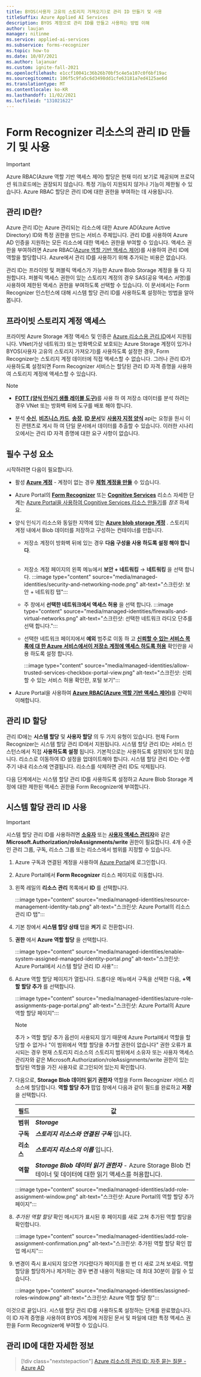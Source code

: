```yaml
---
title: BYOS(사용자 고유의 스토리지 가져오기)로 관리 ID 만들기 및 사용
titleSuffix: Azure Applied AI Services
description: BYOS 계정으로 관리 ID를 만들고 사용하는 방법 이해
author: laujan
manager: nitinme
ms.service: applied-ai-services
ms.subservice: forms-recognizer
ms.topic: how-to
ms.date: 10/07/2021
ms.author: lajanuar
ms.custom: ignite-fall-2021
ms.openlocfilehash: e1ccf10041c36b26b70bf5c4e5a107c0f6bf19ac
ms.sourcegitcommit: 106f5c9fa5c6d3498dd1cfe63181a7ed4125ae6d
ms.translationtype: MT
ms.contentlocale: ko-KR
ms.lasthandoff: 11/02/2021
ms.locfileid: "131021622"
---
```

# <a name="create-and-use-managed-identity-for-your-form-recognizer-resource"></a>Form Recognizer 리소스의 관리 ID 만들기 및 사용

> [!IMPORTANT]
> Azure RBAC(Azure 역할 기반 액세스 제어) 할당은 현재 미리 보기로 제공되며 프로덕션 워크로드에는 권장되지 않습니다. 특정 기능이 지원되지 않거나 기능이 제한될 수 있습니다. Azure RBAC 할당은 관리 ID에 대한 권한을 부여하는 데 사용됩니다.

## <a name="what-is-managed-identity"></a>관리 ID란?

Azure 관리 ID는 Azure 관리되는 리소스에 대한 Azure AD(Azure Active Directory) ID와 특정 권한을 만드는 서비스 주체입니다. 관리 ID를 사용하여 Azure AD 인증을 지원하는 모든 리소스에 대한 액세스 권한을 부여할 수 있습니다. 액세스 권한을 부여하려면 Azure RBAC([Azure 역할 기반 액세스 제어](../../role-based-access-control/overview.md))를 사용하여 관리 ID에 역할을 할당합니다.  Azure에서 관리 ID를 사용하기 위해 추가되는 비용은 없습니다.

관리 ID는 프라이빗 및 퍼블릭 액세스가 가능한 Azure Blob Storage 계정을 둘 다 지원합니다.  퍼블릭 액세스 권한이 있는 스토리지 계정의 경우 SAS(공유 액세스 서명)를 사용하여 제한된 액세스 권한을 부여하도록 선택할 수 있습니다.   이 문서에서는 Form Recognizer 인스턴스에 대해 시스템 할당 관리 ID를 사용하도록 설정하는 방법을 알아봅니다.

## <a name="private-storage-account-access"></a>프라이빗 스토리지 계정 액세스

 프라이빗 Azure Storage 계정 액세스 및 인증은 [Azure 리소스용 관리 ID](../../active-directory/managed-identities-azure-resources/overview.md)에서 지원됩니다. VNet(가상 네트워크) 또는 방화벽으로 보호되는 Azure Storage 계정이 있거나 BYOS(사용자 고유의 스토리지 가져오기)를 사용하도록 설정한 경우, Form Recognizer는 스토리지 계정 데이터에 직접 액세스할 수 없습니다. 그러나 관리 ID가 사용하도록 설정되면 Form Recognizer 서비스는 할당된 관리 ID 자격 증명을 사용하여 스토리지 계정에 액세스할 수 있습니다.

> [!NOTE]
>
> * [**FOTT (양식 인식기 샘플 레이블 도구)**](https://fott-2-1.azurewebsites.net/)를 사용 하 여 저장소 데이터를 분석 하려는 경우 VNet 또는 방화벽 뒤에 도구를 배포 해야 합니다.
>
> * 분석 [**수신**](https://westus.dev.cognitive.microsoft.com/docs/services/form-recognizer-api-v2-1/operations/AnalyzeReceiptAsync), [**비즈니스 카드**](https://westus.dev.cognitive.microsoft.com/docs/services/form-recognizer-api-v2-1/operations/AnalyzeBusinessCardAsync), [**송장**](https://westus.dev.cognitive.microsoft.com/docs/services/form-recognizer-api-v2-1/operations/5ed8c9843c2794cbb1a96291), [**ID 문서**](https://westus.dev.cognitive.microsoft.com/docs/services/form-recognizer-api-v2-1/operations/5f74a7738978e467c5fb8707)및 [**사용자 지정 양식**](https://westus.dev.cognitive.microsoft.com/docs/services/form-recognizer-api-v2-1/operations/AnalyzeWithCustomForm) api는 요청을 원시 이진 콘텐츠로 게시 하 여 단일 문서에서 데이터를 추출할 수 있습니다. 이러한 시나리오에서는 관리 ID 자격 증명에 대한 요구 사항이 없습니다.

## <a name="prerequisites"></a>필수 구성 요소

시작하려면 다음이 필요합니다.

* 활성 [**Azure 계정**](https://azure.microsoft.com/free/cognitive-services/) - 계정이 없는 경우 [**체험 계정을 만들**](https://azure.microsoft.com/free/) 수 있습니다.

* Azure Portal의 [**Form Recognizer**](https://ms.portal.azure.com/#create/Microsoft.CognitiveServicesTextTranslation) 또는 [**Cognitive Services**](https://ms.portal.azure.com/#create/Microsoft.CognitiveServicesAllInOne) 리소스 자세한 단계는 [Azure Portal을 사용하여 Cognitive Services 리소스 만들기](../../cognitive-services/cognitive-services-apis-create-account.md?tabs=multiservice%2cwindows)를 _참조_ 하세요.

* 양식 인식기 리소스와 동일한 지역에 있는 [**Azure blob storage 계정**](https://ms.portal.azure.com/#create/Microsoft.StorageAccount-ARM) . 스토리지 계정 내에서 Blob 데이터를 저장하고 구성하는 컨테이너를 만듭니다. 

  * 저장소 계정이 방화벽 뒤에 있는 경우 **다음 구성을 사용 하도록 설정 해야 합니다**. </br></br>

  * 저장소 계정 페이지의 왼쪽 메뉴에서 **보안 + 네트워킹** → **네트워킹** 을 선택 합니다.
    :::image type="content" source="media/managed-identities/security-and-networking-node.png" alt-text="스크린샷: 보안 + 네트워킹 탭":::

  * 주 창에서 **선택한 네트워크에서 액세스 허용** 을 선택 합니다.
  :::image type="content" source="media/managed-identities/firewalls-and-virtual-networks.png" alt-text="스크린샷: 선택한 네트워크 라디오 단추를 선택 합니다.":::

  * 선택한 네트워크 페이지에서 **예외** 범주로 이동 하 고  [**신뢰할 수 있는 서비스 목록에 대 한 Azure 서비스에서이 저장소 계정에 액세스 하도록 허용**](../../storage/common/storage-network-security.md?tabs=azure-portal#manage-exceptions) 확인란을 사용 하도록 설정 합니다.

    :::image type="content" source="media/managed-identities/allow-trusted-services-checkbox-portal-view.png" alt-text="스크린샷: 신뢰할 수 있는 서비스 허용 확인란, 포털 보기":::
* Azure Portal을 사용하여 [**Azure RBAC(Azure 역할 기반 액세스 제어)**](../../role-based-access-control/role-assignments-portal.md)를 간략히 이해합니다.

## <a name="managed-identity-assignments"></a>관리 ID 할당

관리 ID에는 **시스템 할당** 및 **사용자 할당** 의 두 가지 유형이 있습니다. 현재 Form Recognizer는 시스템 할당 관리 ID에서 지원됩니다. 시스템 할당 관리 ID는 서비스 인스턴스에서 직접 **사용하도록 설정** 됩니다. 기본적으로는 사용하도록 설정되어 있지 않습니다. 리소스로 이동하여 ID 설정을 업데이트해야 합니다. 시스템 할당 관리 ID는 수명 주기 내내 리소스에 연결됩니다. 리소스를 삭제하면 관리 ID도 삭제됩니다.

다음 단계에서는 시스템 할당 관리 ID를 사용하도록 설정하고 Azure Blob Storage 계정에 대한 제한된 액세스 권한을 Form Recognizer에 부여합니다.

## <a name="enable-a-system-assigned-managed-identity"></a>시스템 할당 관리 ID 사용

>[!IMPORTANT]
>
> 시스템 할당 관리 ID를 사용하려면 [**소유자**](../../role-based-access-control/built-in-roles.md#owner) 또는 [**사용자 액세스 관리자**](../../role-based-access-control/built-in-roles.md#user-access-administrator)와 같은 **Microsoft.Authorization/roleAssignments/write** 권한이 필요합니다. 4개 수준인 관리 그룹, 구독, 리소스 그룹 또는 리소스에서 범위를 지정할 수 있습니다.

1. Azure 구독과 연결된 계정을 사용하여 [Azure Portal](https://portal.azure.com)에 로그인합니다.

1. Azure Portal에서 **Form Recognizer** 리소스 페이지로 이동합니다.

1. 왼쪽 레일의 **리소스 관리** 목록에서 **ID** 를 선택합니다.

    :::image type="content" source="media/managed-identities/resource-management-identity-tab.png" alt-text="스크린샷: Azure Portal의 리소스 관리 ID 탭":::

1. 기본 창에서 **시스템 할당 상태** 탭을 **켜기** 로 전환합니다.

1. **권한** 에서 **Azure 역할 할당** 을 선택합니다.

    :::image type="content" source="media/managed-identities/enable-system-assigned-managed-identity-portal.png" alt-text="스크린샷: Azure Portal에서 시스템 할당 관리 ID 사용":::

1. Azure 역할 할당 페이지가 열립니다. 드롭다운 메뉴에서 구독을 선택한 다음, **&plus;역할 할당 추가** 를 선택합니다.

    :::image type="content" source="media/managed-identities/azure-role-assignments-page-portal.png" alt-text="스크린샷: Azure Portal의 Azure 역할 할당 페이지":::

    > [!NOTE]
    >
    > 추가 > 역할 할당 추가 옵션이 사용되지 않기 때문에 Azure Portal에서 역할을 할당할 수 없거나 "이 범위에서 역할 할당을 추가할 권한이 없습니다" 권한 오류가 표시되는 경우 현재 스토리지 리소스의 스토리지 범위에서 소유자 또는 사용자 액세스 관리자와 같은 Microsoft.Authorization/roleAssignments/write 권한이 있는 할당된 역할을 가진 사용자로 로그인되어 있는지 확인합니다.

 7. 다음으로, **Storage Blob 데이터 읽기 권한자** 역할을 Form Recognizer 서비스 리소스에 할당합니다. **역할 할당 추가** 팝업 창에서 다음과 같이 필드를 완료하고 **저장** 을 선택합니다.

    | 필드 | 값|
    |------|--------|
    |**범위**| **_Storage_**|
    |**구독**| **_스토리지 리소스와 연결된 구독_** 입니다.|
    |**리소스**| **_스토리지 리소스의 이름_** 입니다.|
    |**역할** | **_Storage Blob 데이터 읽기 권한자_** - Azure Storage Blob 컨테이너 및 데이터에 대한 읽기 액세스를 허용합니다.|

     :::image type="content" source="media/managed-identities/add-role-assignment-window.png" alt-text="스크린샷: Azure Portal의 역할 할당 추가 페이지":::

1. _추가된 역할 할당_ 확인 메시지가 표시된 후 페이지를 새로 고쳐 추가된 역할 할당을 확인합니다.

    :::image type="content" source="media/managed-identities/add-role-assignment-confirmation.png" alt-text="스크린샷: 추가된 역할 할당 확인 팝업 메시지":::

1. 변경이 즉시 표시되지 않으면 기다렸다가 페이지를 한 번 더 새로 고쳐 보세요. 역할 할당을 할당하거나 제거하는 경우 변경 내용이 적용되는 데 최대 30분이 걸릴 수 있습니다.

    :::image type="content" source="media/managed-identities/assigned-roles-window.png" alt-text="스크린샷: Azure 역할 할당 창":::

 이것으로 끝입니다. 시스템 할당 관리 ID를 사용하도록 설정하는 단계를 완료했습니다. 이 ID 자격 증명을 사용하여 BYOS 계정에 저장된 문서 및 파일에 대한 특정 액세스 권한을 Form Recognizer에 부여할 수 있습니다.

## <a name="learn-more-about--managed-identity"></a>관리 ID에 대한 자세한 정보

> [!div class="nextstepaction"]
> [Azure 리소스의 관리 ID: 자주 묻는 질문 - Azure AD](../../active-directory/managed-identities-azure-resources/managed-identities-faq.md)
